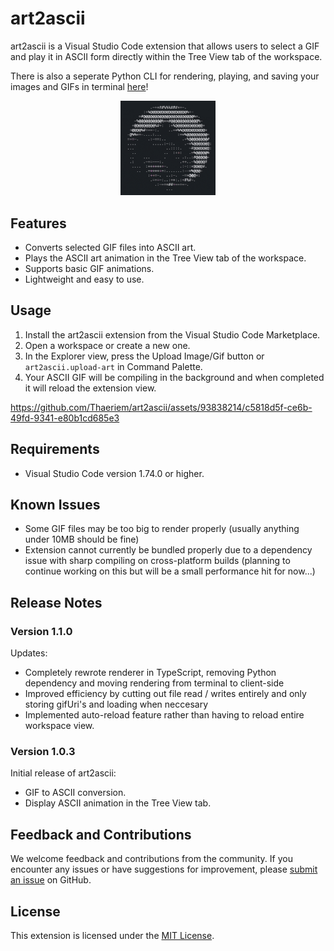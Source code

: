 # art2ascii

art2ascii is a Visual Studio Code extension that allows users to select a GIF and play it in ASCII form directly within the Tree View tab of the workspace. 

There is also a seperate Python CLI for rendering, playing, and saving your images and GIFs in terminal [here](https://github.com/Thaeriem/art2ascii/tree/1.0.3)!

<p align="center">
<img src="vsce-extension/assets/ascii_pedro.gif" alt="Pedro" style="width: 30%;">
</p>

## Features

- Converts selected GIF files into ASCII art.
- Plays the ASCII art animation in the Tree View tab of the workspace.
- Supports basic GIF animations.
- Lightweight and easy to use.

## Usage

1. Install the art2ascii extension from the Visual Studio Code Marketplace.
2. Open a workspace or create a new one.
3. In the Explorer view, press the Upload Image/Gif button or `art2ascii.upload-art` in Command Palette.
4. Your ASCII GIF will be compiling in the background and when completed it will reload the extension view.

https://github.com/Thaeriem/art2ascii/assets/93838214/c5818d5f-ce6b-49fd-9341-e80b1cd685e3

## Requirements

- Visual Studio Code version 1.74.0 or higher.

## Known Issues

- Some GIF files may be too big to render properly (usually anything under 10MB should be fine)
- Extension cannot currently be bundled properly due to a dependency issue with sharp compiling on cross-platform builds (planning to continue working on this but will be a small performance hit for now...)

## Release Notes

### Version 1.1.0

Updates:
- Completely rewrote renderer in TypeScript, removing Python dependency and moving rendering from terminal to client-side
- Improved efficiency by cutting out file read / writes entirely and only storing gifUri's and loading when neccesary
- Implemented auto-reload feature rather than having to reload entire workspace view.

### Version 1.0.3

Initial release of art2ascii:
- GIF to ASCII conversion.
- Display ASCII animation in the Tree View tab.

## Feedback and Contributions

We welcome feedback and contributions from the community. If you encounter any issues or have suggestions for improvement, please [submit an issue](https://github.com/Thaeriem/art2ascii/issues) on GitHub.

## License

This extension is licensed under the [MIT License](https://github.com/Thaeriem/art2ascii/blob/main/LICENSE).
